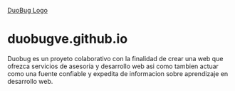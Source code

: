[DuoBug Logo](https://github.com/duoBugVE/duobugve.github.io/blob/master/images/logo-duobug.png)
# duobugve.github.io
Duobug es un proyeto colaborativo con la finalidad de crear una web
que ofrezca servicios de asesoria y desarrollo web asi como tambien actuar como
una fuente confiable y expedita de informacion sobre aprendizaje en desarrollo web.
